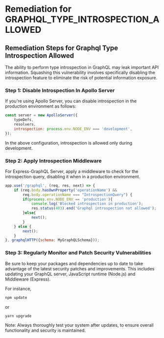 # Remediation for GRAPHQL_TYPE_INTROSPECTION_ALLOWED

## Remediation Steps for Graphql Type Introspection Allowed

The ability to perform type introspection in GraphQL may leak important API information. Squashing this vulnerability involves specifically disabling the introspection feature to eliminate the risk of potential information exposure.

### Step 1: Disable Introspection In Apollo Server
If you're using Apollo Server, you can disable introspection in the production environment as follows:
```javascript
const server = new ApolloServer({ 
    typeDefs, 
    resolvers,
    introspection: process.env.NODE_ENV === 'development',
});
```
In the above configuration, introspection is allowed only during development. 

### Step 2: Apply Introspection Middleware
For Express-GraphQL Server, apply a middleware to check for the introspection query, disabling it when in a production environment.
```javascript
app.use('/graphql', (req, res, next) => {
    if (req.body.hasOwnProperty('operationName') && 
        req.body.operationName === "IntrospectionQuery") {
        if(process.env.NODE_ENV == 'production'){
            console.log('Blocked introspection in production');
            res.status(403).end('Graphql introspection not allowed');
        }else{
            next();
        }
    } else {
        next();
    }
}, graphqlHTTP({schema: MyGraphQLSchema}));
```
### Step 3: Regularly Monitor and Patch Security Vulnerabilities
Be sure to keep your packages and dependencies up to date to take advantage of the latest security patches and improvements. This includes updating your GraphQL server, JavaScript runtime (Node.js) and Middleware (Express). 

For instance,
```bash
npm update
```
or
```bash
yarn upgrade
```
Note: Always thoroughly test your system after updates, to ensure overall functionality and security is maintained.
